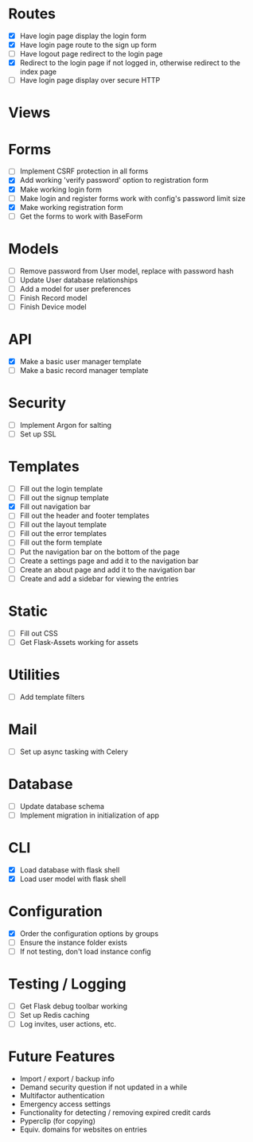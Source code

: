 # Routes
- [x] Have login page display the login form
- [x] Have login page route to the sign up form
- [ ] Have logout page redirect to the login page
- [x] Redirect to the login page if not logged in, otherwise redirect to the index page
- [ ] Have login page display over secure HTTP

# Views

# Forms
- [ ] Implement CSRF protection in all forms
- [x] Add working 'verify password' option to registration form
- [x] Make working login form
- [ ] Make login and register forms work with config's password limit size
- [x] Make working registration form
- [ ] Get the forms to work with BaseForm

# Models
- [ ] Remove password from User model, replace with password hash
- [ ] Update User database relationships
- [ ] Add a model for user preferences
- [ ] Finish Record model
- [ ] Finish Device model

# API
- [x] Make a basic user manager template
- [ ] Make a basic record manager template

# Security
- [ ] Implement Argon for salting
- [ ] Set up SSL

# Templates
- [ ] Fill out the login template
- [ ] Fill out the signup template
- [x] Fill out navigation bar
- [ ] Fill out the header and footer templates
- [ ] Fill out the layout template
- [ ] Fill out the error templates
- [ ] Fill out the form template
- [ ] Put the navigation bar on the bottom of the page
- [ ] Create a settings page and add it to the navigation bar
- [ ] Create an about page and add it to the navigation bar
- [ ] Create and add a sidebar for viewing the entries

# Static
- [ ] Fill out CSS
- [ ] Get Flask-Assets working for assets

# Utilities
- [ ] Add template filters

# Mail
- [ ] Set up async tasking with Celery

# Database
- [ ] Update database schema
- [ ] Implement migration in initialization of app

# CLI
- [x] Load database with flask shell
- [x] Load user model with flask shell

# Configuration
- [x] Order the configuration options by groups
- [ ] Ensure the instance folder exists
- [ ] If not testing, don't load instance config

# Testing / Logging
- [ ] Get Flask debug toolbar working
- [ ] Set up Redis caching
- [ ] Log invites, user actions, etc.

# Future Features
- Import / export / backup info
- Demand security question if not updated in a while
- Multifactor authentication
- Emergency access settings
- Functionality for detecting / removing expired credit cards
- Pyperclip (for copying)
- Equiv. domains for websites on entries